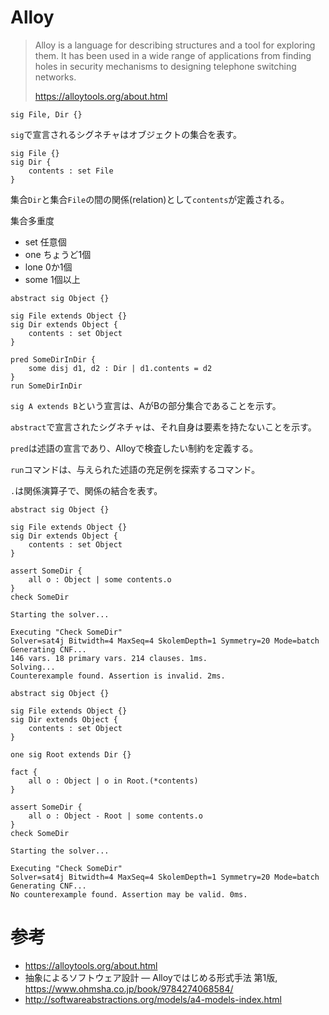 # Alloy

> Alloy is a language for describing structures and a tool for exploring them. It has been used in a wide range of applications from finding holes in security mechanisms to designing telephone switching networks.
> 
> https://alloytools.org/about.html

```Alloy
sig File, Dir {}
```

`sig`で宣言されるシグネチャはオブジェクトの集合を表す。

```Alloy
sig File {}
sig Dir {
    contents : set File
}
```

集合`Dir`と集合`File`の間の関係(relation)として`contents`が定義される。

集合多重度
- set 任意個
- one ちょうど1個
- lone 0か1個
- some 1個以上

```Alloy
abstract sig Object {}

sig File extends Object {}
sig Dir extends Object {
    contents : set Object
}

pred SomeDirInDir {
    some disj d1, d2 : Dir | d1.contents = d2
}
run SomeDirInDir
```

`sig A extends B`という宣言は、AがBの部分集合であることを示す。

`abstract`で宣言されたシグネチャは、それ自身は要素を持たないことを示す。

`pred`は述語の宣言であり、Alloyで検査したい制約を定義する。

`run`コマンドは、与えられた述語の充足例を探索するコマンド。

`.`は関係演算子で、関係の結合を表す。

```Alloy
abstract sig Object {}

sig File extends Object {}
sig Dir extends Object {
    contents : set Object
}

assert SomeDir {
    all o : Object | some contents.o
}
check SomeDir
```
```
Starting the solver...

Executing "Check SomeDir"
Solver=sat4j Bitwidth=4 MaxSeq=4 SkolemDepth=1 Symmetry=20 Mode=batch
Generating CNF...
146 vars. 18 primary vars. 214 clauses. 1ms.
Solving...
Counterexample found. Assertion is invalid. 2ms.
```

```Alloy
abstract sig Object {}

sig File extends Object {}
sig Dir extends Object {
    contents : set Object
}

one sig Root extends Dir {}

fact {
    all o : Object | o in Root.(*contents)
}

assert SomeDir {
    all o : Object - Root | some contents.o
}
check SomeDir
```
```
Starting the solver...

Executing "Check SomeDir"
Solver=sat4j Bitwidth=4 MaxSeq=4 SkolemDepth=1 Symmetry=20 Mode=batch
Generating CNF...
No counterexample found. Assertion may be valid. 0ms.
```

# 参考
- https://alloytools.org/about.html
- 抽象によるソフトウェア設計 ― Alloyではじめる形式手法 第1版, https://www.ohmsha.co.jp/book/9784274068584/
- http://softwareabstractions.org/models/a4-models-index.html

